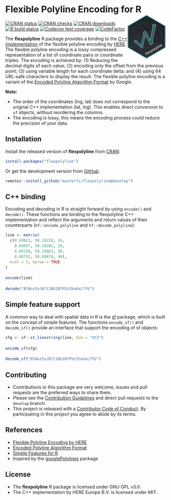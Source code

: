 
# Flexible Polyline Encoding for R <img src="man/figures/logo.png" align="right" alt="" width="120" />

<!-- badges: start -->
[![CRAN status](https://www.r-pkg.org/badges/version/flexpolyline)](https://CRAN.R-project.org/package=flexpolyline)
[![CRAN checks](https://cranchecks.info/badges/worst/flexpolyline)](https://cran.r-project.org/web/checks/check_results_flexpolyline.html)
[![CRAN downloads](https://cranlogs.r-pkg.org/badges/last-month/flexpolyline?color=brightgreen)](https://CRAN.R-project.org/package=flexpolyline)
[![R build status](https://github.com/munterfi/flexpolyline/workflows/R-CMD-check/badge.svg)](https://github.com/munterfi/flexpolyline/actions)
[![Codecov test coverage](https://codecov.io/gh/munterfi/flexpolyline/branch/master/graph/badge.svg)](https://codecov.io/gh/munterfi/flexpolyline?branch=master)
[![CodeFactor](https://www.codefactor.io/repository/github/munterfi/flexpolyline/badge)](https://www.codefactor.io/repository/github/munterfi/flexpolyline)
<!-- badges: end -->

The **flexpolyline** R package provides a binding to the
[C++ implementation](https://github.com/heremaps/flexible-polyline/tree/master/cpp) of the
flexible polyline encoding by [HERE](https://github.com/heremaps/flexible-polyline).
The flexible polyline encoding is a lossy compressed representation of a list of
coordinate pairs or coordinate triples. The encoding is achieved by:
(1) Reducing the decimal digits of each value;
(2) encoding only the offset from the previous point;
(3) using variable length for each coordinate delta; and
(4) using 64 URL-safe characters to display the result.
The flexible polyline encoding is a variant of the [Encoded Polyline Algorithm Format](https://developers.google.com/maps/documentation/utilities/polylinealgorithm) by Google.

**Note:**

* The order of the coordinates (lng, lat) does not correspond to the original C++ implementation (lat, lng). This enables direct conversion to `sf` objects, without reordering the columns.
* The encoding is lossy, this means the encoding process could reduce the precision of your data.

## Installation

Install the released version of **flexpolyline** from [CRAN](https://CRAN.R-project.org/package=flexpolyline):

``` r
install.packages("flexpolyline")
```

Or get the development version from [GitHub](https://github.com/munterfi/flexpolyline):

``` r
remotes::install_github("munterfi/flexpolyline@develop")
```

## C++ binding

Encoding and decoding in R is straight forward by using `encode()` and `decode()`.
These functions are binding to the flexpolyline C++ implementation and reflect the arguments and return values of their counterparts (`hf::encode_polyline` and `hf::decode_polyline`):

``` r
line <- matrix(
  c(8.69821, 50.10228, 10,
    8.69567, 50.10201, 20,
    8.69150, 50.10063, 30,
    8.68752, 50.09878, 40),
  ncol = 3, byrow = TRUE
)

encode(line)

decode("BlBoz5xJ67i1BU1B7PUzIhaUxL7YU")
```

## Simple feature support
A common way to deal with spatial data in R is the
[sf](https://CRAN.R-project.org/package=sf) package, which is
built on the concept of simple features. The functions `encode_sf()` and
`decode_sf()` provide an interface that support the encoding of sf objects:

``` r
sfg <- sf::st_linestring(line, dim = "XYZ")

encode_sf(sfg)

decode_sf("BlBoz5xJ67i1BU1B7PUzIhaUxL7YU")
```

## Contributing

* Contributions to this package are very welcome, issues and pull requests are the preferred ways to share them.
* Please see the [Contribution Guidelines](https://github.com/munterfi/flexpolyline/blob/master/.github/CONTRIBUTING.md) and direct pull requests to the `develop` branch.
* This project is released with a [Contributor Code of Conduct](https://github.com/munterfi/flexpolyline/blob/master/.github/CODE_OF_CONDUCT.md). By participating in this project you agree to abide by its terms.

## References

* [Flexible Polyline Encoding by HERE](https://github.com/heremaps/flexible-polyline)
* [Encoded Polyline Algorithm Format](https://developers.google.com/maps/documentation/utilities/polylinealgorithm)
* [Simple Features for R](https://CRAN.R-project.org/package=sf)
* Inspired by the [googlePolylines](https://github.com/SymbolixAU/googlePolylines) package

## License

* The **flexpolyline** R package is licensed under GNU GPL v3.0.
* The C++ implementation by HERE Europe B.V. is licensed under MIT.
